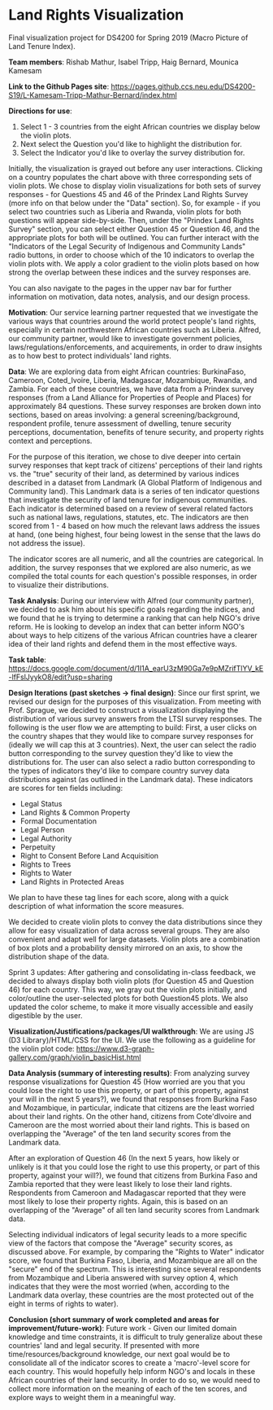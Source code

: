 # Land Rights Visualization

Final visualization project for DS4200 for Spring 2019 (Macro Picture of Land Tenure Index).

**Team members**: Rishab Mathur, Isabel Tripp, Haig Bernard, Mounica Kamesam

**Link to the Github Pages site**: https://pages.github.ccs.neu.edu/DS4200-S19/L-Kamesam-Tripp-Mathur-Bernard/index.html

**Directions for use**: 
1. Select 1 - 3 countries from the eight African countries we display below the violin plots. 
2. Next select the Question you'd like to highlight the distribution for. 
3. Select the Indicator you'd like to overlay the survey distribution for.

Initially, the visualization is grayed out before any user interactions. Clicking on a country populates the chart above with three corresponding sets of violin plots. We chose to display violin visualizations for both sets of survey responses - for Questions 45 and 46 of the Prindex Land Rights Survey (more info on that below under the "Data" section). So, for example - if you select two countries such as Liberia and Rwanda, violin plots for both questions will appear side-by-side. Then, under the "Prindex Land Rights Survey" section, you can select either Question 45 or Question 46, and the appropriate plots for both will be outlined. You can further interact with the "Indicators of the Legal Security of Indigenous and Community Lands" radio buttons, in order to choose which of the 10 indicators to overlap the violin plots with. We apply a color gradient to the violin plots based on how strong the overlap between these indices and the survey responses are. 

You can also navigate to the pages in the upper nav bar for further information on motivation, data notes, analysis, and our design process. 

**Motivation**: Our service learning partner requested that we investigate the various ways that countries around the world protect people's land rights, especially in certain northwestern African countries such as Liberia. Alfred, our community partner, would like to investigate government policies, laws/regulations/enforcements, and acquirements, in order to draw insights as to how best to protect individuals' land rights.

**Data**: We are exploring data from eight African countries: BurkinaFaso, Cameroon, Coted_Ivoire, Liberia, Madagascar, Mozambique, Rwanda, and Zambia. For each of these countries, we have data from a Prindex survey responses (from a Land Alliance for Properties of People and Places) for approximately 84 questions. These survey responses are broken down into sections, based on areas involving: a general screening/background, respondent profile, tenure assessment of dwelling, tenure security perceptions, documentation, benefits of tenure security, and property rights context and perceptions.

For the purpose of this iteration, we chose to dive deeper into certain survey responses that kept track of citizens' perceptions of their land rights vs. the "true" security of their land, as determined by various indices described in a dataset from Landmark (A Global Platform of Indigenous and Community land). This Landmark data is a series of ten indicator questions that investigate the security of land tenure for indigenous communities. Each indicator is determined based on a review of several related factors such as national laws, regulations, statutes, etc. The indicators are then scored from 1 - 4 based on how much the relevant laws address the issues at hand, (one being highest, four being lowest in the sense that the laws do not address the issue).

The indicator scores are all numeric, and all the countries are categorical. In addition, the survey responses that we explored are also numeric, as we compiled the total counts for each question's possible responses, in order to visualize their distributions.

**Task Analysis**: During our interview with Alfred (our community partner), we decided to ask him about his specific goals regarding the indices, and we found that he is trying to determine a ranking that can help NGO's drive reform. He is looking to develop an index that can better inform NGO's about ways to help citizens of the various African countries have a clearer idea of their land rights and defend them in the most effective ways.

**Task table**: https://docs.google.com/document/d/1I1A_earU3zM90Ga7e9pMZrifTlYV_kE-lfFslJyykO8/edit?usp=sharing

**Design Iterations (past sketches -> final design)**:
Since our first sprint, we revised our design for the purposes of this visualization. From meeting with Prof. Sprague, we decided to construct a visualization displaying the distribution of various survey answers from the LTSI survey responses. The following is the user flow we are attempting to build: First, a user clicks on the country shapes that they would like to compare survey responses for (ideally we will cap this at 3 countries). Next, the user can select the radio button corresponding to the survey question they'd like to view the distributions for. The user can also select a radio button corresponding to the types of indicators they'd like to compare country survey data distributions against (as outlined in the Landmark data). These indicators are scores for ten fields including:
  - Legal Status
  - Land Rights & Common Property
  - Formal Documentation
  - Legal Person
  - Legal Authority
  - Perpetuity
  - Right to Consent Before Land Acquisition
  - Rights to Trees
  - Rights to Water
  - Land Rights in Protected Areas
  
We plan to have these tag lines for each score, along with a quick description of what information the score measures.

We decided to create violin plots to convey the data distributions since they allow for easy visualization of data across several groups. They are also convenient and adapt well for large datasets. Violin plots are a combination of box plots and a probability density mirrored on an axis, to show the distribution shape of the data.   

Sprint 3 updates: After gathering and consolidating in-class feedback, we decided to always display both violin plots (for Question 45 and Question 46) for each country. This way, we gray out the violin plots initially, and color/outline the user-selected plots for both Question45 plots. We also updated the color scheme, to make it more visually accessible and easily digestible by the user. 

**Visualization/Justifications/packages/UI walkthrough**:
We are using JS (D3 Library)/HTML/CSS for the UI.
We use the following as a guideline for the violin plot code: https://www.d3-graph-gallery.com/graph/violin_basicHist.html

**Data Analysis (summary of interesting results)**: From analyzing survey response visualizations for Question 45 (How worried are you that you could lose the right to use this property, or part of this property, against your will in the next 5 years?), we found that responses from Burkina Faso and Mozambique, in particular, indicate that citizens are the least worried about their land rights. On the other hand, citizens from Cote'dIvoire and Cameroon are the most worried about their land rights. This is based on overlapping the "Average" of the ten land security scores from the Landmark data. 

After an exploration of Question 46 (In the next 5 years, how likely or unlikely is it that you could lose the right to use this property, or part of this property, against your will?), we found that citizens from Burkina Faso and Zambia reported that they were least likely to lose their land rights. Respondents from Cameroon and Madagascar reported that they were most likely to lose their property rights. Again, this is based on an overlapping of the "Average" of all ten land security scores from Landmark data.   

Selecting individual indicators of legal security leads to a more specific view of the factors that compose the "Average" security scores, as discussed above. For example, by comparing the "Rights to Water" indicator score, we found that Burkina Faso, Liberia, and Mozambique are all on the "secure" end of the spectrum. This is interesting since several respondents from Mozambique and Liberia answered with survey option 4, which indicates that they were the most worried (when, according to the Landmark data overlay, these countries are the most protected out of the eight in terms of rights to water). 

**Conclusion (short summary of work completed and areas for improvement/future-work)**:
Future work - Given our limited domain knowledge and time constraints, it is difficult to truly generalize about these countries' land and legal security. If presented with more time/resources/background knowledge, our next goal would be to consolidate all of the indicator scores to create a 'macro'-level score for each country. This would hopefully help inform NGO's and locals in these African countries of their land security. In order to do so, we would need to collect more information on the meaning of each of the ten scores, and explore ways to weight them in a meaningful way.
